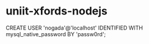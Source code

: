 # uniit-xfords-nodejs


CREATE USER 'nogada'@'localhost' IDENTIFIED WITH mysql_native_password BY 'passw0rd';